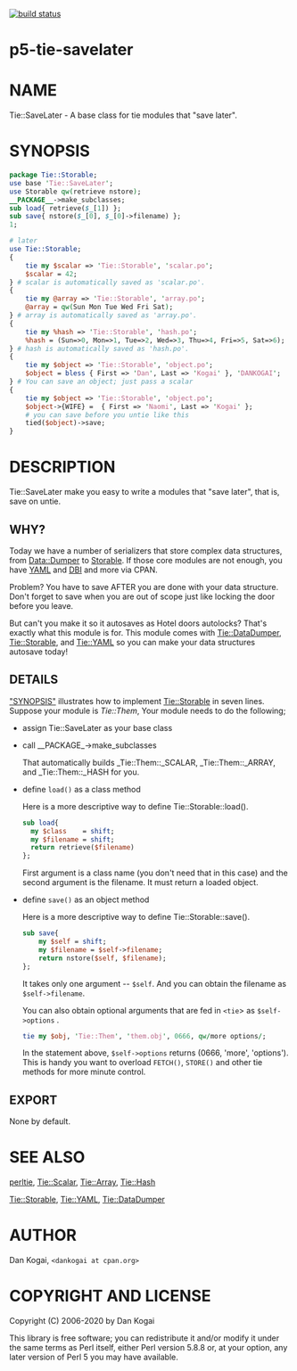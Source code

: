 [![build status](https://secure.travis-ci.org/dankogai/p5-tie-savelater.png)](http://travis-ci.org/dankogai/p5-tie-savelater)

p5-tie-savelater
================
# NAME

Tie::SaveLater - A base class for tie modules that "save later".

# SYNOPSIS

```perl
package Tie::Storable;
use base 'Tie::SaveLater';
use Storable qw(retrieve nstore);
__PACKAGE__->make_subclasses;
sub load{ retrieve($_[1]) };
sub save{ nstore($_[0], $_[0]->filename) };
1;

# later
use Tie::Storable;
{
    tie my $scalar => 'Tie::Storable', 'scalar.po';
    $scalar = 42;
} # scalar is automatically saved as 'scalar.po'.
{
    tie my @array => 'Tie::Storable', 'array.po';
    @array = qw(Sun Mon Tue Wed Fri Sat);
} # array is automatically saved as 'array.po'.
{
    tie my %hash => 'Tie::Storable', 'hash.po';
    %hash = (Sun=>0, Mon=>1, Tue=>2, Wed=>3, Thu=>4, Fri=>5, Sat=>6);
} # hash is automatically saved as 'hash.po'.
{
    tie my $object => 'Tie::Storable', 'object.po';
    $object = bless { First => 'Dan', Last => 'Kogai' }, 'DANKOGAI';
} # You can save an object; just pass a scalar
{
    tie my $object => 'Tie::Storable', 'object.po';
    $object->{WIFE} =  { First => 'Naomi', Last => 'Kogai' };
    # you can save before you untie like this
    tied($object)->save;
}
```

# DESCRIPTION

Tie::SaveLater make you easy to write a modules that "save later",
that is, save on untie. 

## WHY?

Today we have a number of serializers that store complex data
structures, from [Data::Dumper](https://metacpan.org/pod/Data%3A%3ADumper) to [Storable](https://metacpan.org/pod/Storable).  If those core
modules are not enough, you have [YAML](https://metacpan.org/pod/YAML) and [DBI](https://metacpan.org/pod/DBI) and more via CPAN.

Problem?  You have to save AFTER you are done with your data
structure.  Don't forget to save when you are out of scope just like
locking the door before you leave.

But can't you make it so it autosaves as Hotel doors autolocks?
That's exactly what this module is for.  This module comes with
[Tie::DataDumper](https://metacpan.org/pod/Tie%3A%3ADataDumper), [Tie::Storable](https://metacpan.org/pod/Tie%3A%3AStorable), and [Tie::YAML](https://metacpan.org/pod/Tie%3A%3AYAML) so you
can make your data structures autosave today!

## DETAILS

["SYNOPSIS"](#synopsis) illustrates how to implement [Tie::Storable](https://metacpan.org/pod/Tie%3A%3AStorable) in seven
lines.  Suppose your module is _Tie::Them_, Your module needs to do
the following;

- assign Tie::SaveLater as your base class
- call \_\_PACKAGE\_->make\_subclasses

    That automatically builds _Tie::Them::_SCALAR, _Tie::Them::_ARRAY,
    and _Tie::Them::_HASH for you.

- define `load()` as a class method

    Here is a more descriptive way to define Tie::Storable::load().

    ```perl
    sub load{
      my $class    = shift;
      my $filename = shift;
      return retrieve($filename) 
    };
    ```

    First argument is a class name (you don't need that in this case) and
    the second argument is the filename.  It must return a loaded object.

- define `save()` as an object method

    Here is a more descriptive way to define Tie::Storable::save().

    ```perl
    sub save{ 
        my $self = shift;
        my $filename = $self->filename;
        return nstore($self, $filename);
    };
    ```

    It takes only one argument -- `$self`.  And you can obtain the
    filename as `$self->filename`.  

    You can also obtain optional arguments that are fed in `<tie`> as
    `$self->options` .

    ```perl
    tie my $obj, 'Tie::Them', 'them.obj', 0666, qw/more options/;
    ```

    In the statement above, `$self->options` returns (0666, 'more',
    'options').  This is handy you want to overload `FETCH()`,
    `STORE()` and other tie methods for more minute control.

## EXPORT

None by default.

# SEE ALSO

[perltie](https://metacpan.org/pod/perltie), [Tie::Scalar](https://metacpan.org/pod/Tie%3A%3AScalar), [Tie::Array](https://metacpan.org/pod/Tie%3A%3AArray), [Tie::Hash](https://metacpan.org/pod/Tie%3A%3AHash)

[Tie::Storable](https://metacpan.org/pod/Tie%3A%3AStorable), [Tie::YAML](https://metacpan.org/pod/Tie%3A%3AYAML), [Tie::DataDumper](https://metacpan.org/pod/Tie%3A%3ADataDumper)

# AUTHOR

Dan Kogai, `<dankogai at cpan.org>`

# COPYRIGHT AND LICENSE

Copyright (C) 2006-2020 by Dan Kogai

This library is free software; you can redistribute it and/or modify
it under the same terms as Perl itself, either Perl version 5.8.8 or,
at your option, any later version of Perl 5 you may have available.
